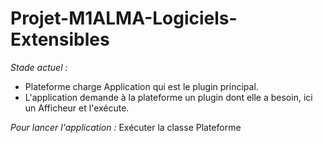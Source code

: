 # Projet-M1ALMA-Logiciels-Extensibles

*Stade actuel :*
* Plateforme charge Application qui est le plugin principal.
* L'application demande à la plateforme un plugin dont elle a besoin, ici un Afficheur et l'exécute.

*Pour lancer l'application :*
Exécuter la classe Plateforme
